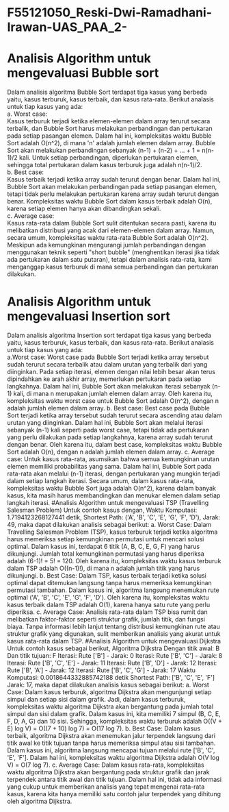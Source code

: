 # F55121050_Reski-Dwi-Ramadhani-Irawan-UAS_PAA_2-
<h1>Analisis Algorithm untuk mengevaluasi Bubble sort</h1>
Dalam analisis algoritma Bubble Sort terdapat tiga kasus yang berbeda yaitu, kasus terburuk, kasus terbaik, dan kasus rata-rata. Berikut analasis untuk tiap kasus yang ada: <br>
a. Worst case: <br>
Kasus terburuk terjadi ketika elemen-elemen dalam array terurut secara terbalik, dan Bubble Sort harus melakukan perbandingan dan pertukaran pada setiap pasangan elemen. Dalam hal ini, kompleksitas waktu Bubble Sort adalah O(n^2), di mana 'n' adalah jumlah elemen dalam array. Bubble Sort akan melakukan perbandingan sebanyak (n-1) + (n-2) + ... + 1 = n(n-1)/2 kali. Untuk setiap perbandingan, diperlukan pertukaran elemen, sehingga total pertukaran dalam kasus terburuk juga adalah n(n-1)/2. <br>
b. Best case: <br>
Kasus terbaik terjadi ketika array sudah terurut dengan benar. Dalam hal ini, Bubble Sort akan melakukan perbandingan pada setiap pasangan elemen, tetapi tidak perlu melakukan pertukaran karena array sudah terurut dengan benar. Kompleksitas waktu Bubble Sort dalam kasus terbaik adalah O(n), karena setiap elemen hanya akan dibandingkan sekali. <br>
c. Average case: <br>
Kasus rata-rata dalam Bubble Sort sulit ditentukan secara pasti, karena itu melibatkan distribusi yang acak dari elemen-elemen dalam array. Namun, secara umum, kompleksitas waktu rata-rata Bubble Sort adalah O(n^2). Meskipun ada kemungkinan mengurangi jumlah perbandingan dengan menggunakan teknik seperti "short bubble" (menghentikan iterasi jika tidak ada pertukaran dalam satu putaran), tetapi dalam analisis rata-rata, kami menganggap kasus terburuk di mana semua perbandingan dan pertukaran dilakukan. <br>
<h1>Analisis Algorithm untuk mengevaluasi Insertion sort</h1>
Dalam analisis algoritma Insertion sort terdapat tiga kasus yang berbeda yaitu, kasus terburuk, kasus terbaik, dan kasus rata-rata. Berikut analasis untuk tiap kasus yang ada: <br>
a.Worst case:
Worst case pada Bubble Sort terjadi ketika array tersebut sudah terurut secara terbalik atau dalam urutan yang terbalik dari yang diinginkan. Pada setiap iterasi, elemen dengan nilai lebih besar akan terus dipindahkan ke arah akhir array, memerlukan pertukaran pada setiap langkahnya. Dalam hal ini, Bubble Sort akan melakukan iterasi sebanyak (n-1) kali, di mana n merupakan jumlah elemen dalam array. Oleh karena itu, kompleksitas waktu worst case untuk Bubble Sort adalah O(n^2), dengan n adalah jumlah elemen dalam array.
b. Best case:
Best case pada Bubble Sort terjadi ketika array tersebut sudah terurut secara ascending atau dalam urutan yang diinginkan. Dalam hal ini, Bubble Sort akan melalui iterasi sebanyak (n-1) kali seperti pada worst case, tetapi tidak ada pertukaran yang perlu dilakukan pada setiap langkahnya, karena array sudah terurut dengan benar. Oleh karena itu, dalam best case, kompleksitas waktu Bubble Sort adalah O(n), dengan n adalah jumlah elemen dalam array.
c. Average case:
Untuk kasus rata-rata, asumsikan bahwa semua kemungkinan urutan elemen memiliki probabilitas yang sama. Dalam hal ini, Bubble Sort pada rata-rata akan melalui (n-1) iterasi, dengan pertukaran yang mungkin terjadi dalam setiap langkah iterasi. Secara umum, dalam kasus rata-rata, kompleksitas waktu Bubble Sort juga adalah O(n^2), karena dalam banyak kasus, kita masih harus membandingkan dan menukar elemen dalam setiap langkah iterasi.
#Analisis Algorithm untuk mengevaluasi TSP (Travelling Salesman Problem) 
Untuk contoh kasus  dengan, Waktu Komputasi: 1.7194123268127441 detik, Shortest Path: ('A', 'B', 'C', 'E', 'G', 'F', 'D'), Jarak: 49, maka dapat dilakukan analisis sebagai berikut:
a. Worst Case:
Dalam Travelling Salesman Problem (TSP), kasus terburuk terjadi ketika algoritma harus memeriksa setiap kemungkinan permutasi untuk mencari solusi optimal. Dalam kasus ini, terdapat 6 titik (A, B, C, E, G, F) yang harus dikunjungi. Jumlah total kemungkinan permutasi yang harus diperiksa adalah (6-1)! = 5! = 120. Oleh karena itu, kompleksitas waktu kasus terburuk dalam TSP adalah O((n-1)!), di mana n adalah jumlah titik yang harus dikunjungi.
b. Best Case:
Dalam TSP, kasus terbaik terjadi ketika solusi optimal dapat ditemukan langsung tanpa harus memeriksa kemungkinan permutasi tambahan. Dalam kasus ini, algoritma langsung menemukan rute optimal ('A', 'B', 'C', 'E', 'G', 'F', 'D'). Oleh karena itu, kompleksitas waktu kasus terbaik dalam TSP adalah O(1), karena hanya satu rute yang perlu diperiksa.
c. Average Case:
Analisis rata-rata dalam TSP bisa rumit dan melibatkan faktor-faktor seperti struktur grafik, jumlah titik, dan fungsi biaya. Tanpa informasi lebih lanjut tentang distribusi kemungkinan rute atau struktur grafik yang digunakan, sulit memberikan analisis yang akurat untuk kasus rata-rata dalam TSP.
#Analisis Algorithm untuk mengevaluasi Dijkstra
Untuk contoh kasus sebagai berikut, Algoritma Dijkstra
Dengan titik awal: B
Dan titik tujuan: F
Iterasi: Rute ['B'] - Jarak: 0
Iterasi: Rute ['B', 'C'] - Jarak: 8
Iterasi: Rute ['B', 'C', 'E'] - Jarak: 11
Iterasi: Rute ['B', 'D'] - Jarak: 12
Iterasi: Rute ['B', 'A'] - Jarak: 12
Iterasi: Rute ['B', 'C', 'G'] - Jarak: 17
Waktu Komputasi: 0.0018644332885742188 detik
Shortest Path:
['B', 'C', 'E', 'F']
Jarak: 17, maka dapat dilakukan analisis kasus sebagai berikut:
a. Worst Case:
Dalam kasus terburuk, algoritma Dijkstra akan mengunjungi setiap simpul dan setiap sisi dalam grafik. Jadi, dalam kasus terburuk, kompleksitas waktu algoritma Dijkstra akan bergantung pada jumlah total simpul dan sisi dalam grafik. Dalam kasus ini, kita memiliki 7 simpul (B, C, E, F, D, A, G) dan 10 sisi. Sehingga, kompleksitas waktu terburuk adalah O((V + E) log V) = O((7 + 10) log 7) = O(17 log 7).
b. Best Case:
Dalam kasus terbaik, algoritma Dijkstra akan menemukan jalur terpendek langsung dari titik awal ke titik tujuan tanpa harus memeriksa simpul atau sisi tambahan. Dalam kasus ini, algoritma langsung mencapai tujuan melalui rute ['B', 'C', 'E', 'F']. Dalam hal ini, kompleksitas waktu algoritma Dijkstra adalah O(V log V) = O(7 log 7).
c. Average Case:
Dalam kasus rata-rata, kompleksitas waktu algoritma Dijkstra akan bergantung pada struktur grafik dan jarak terpendek antara titik awal dan titik tujuan. Dalam hal ini, tidak ada informasi yang cukup untuk memberikan analisis yang tepat mengenai rata-rata kasus, karena kita hanya memiliki satu contoh jalur terpendek yang dihitung oleh algoritma Dijkstra.
